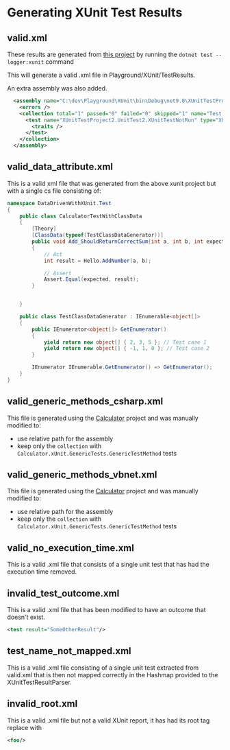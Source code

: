 # Generating XUnit Test Results

## valid.xml

These results are generated from [this project](https://github.com/alex-meseldzija-sonarsource/Playground/tree/main/XUnit) by running the `dotnet test --logger:xunit` command

This will generate a valid .xml file in Playground/XUnit/TestResults.

An extra assembly was also added.

```xml
  <assembly name="C:\dev\Playground\XUnit\bin\Debug\net9.0\XUnitTestProj2.dll" run-date="2024-11-20" run-time="09:45:53" total="1" passed="1" failed="0" skipped="0" time="0.006" errors="0">
    <errors />
    <collection total="1" passed="0" failed="0" skipped="1" name="Test collection for XUnitTestProject2.UnitTest2" time="0.006">
      <test name="XUnitTestProject2.UnitTest2.XUnitTestNotRun" type="XUnitTestProject2.UnitTest2" method="XUnitTestNotRun" time="0.0061234" result="NotRun">
        <traits />
      </test>
    </collection>
  </assembly>
```

## valid_data_attribute.xml

This is a valid xml file that was generated from the above xunit project but with a single cs file consisting of:

```csharp
namespace DataDrivenWithXUnit.Test
{
    public class CalculatorTestWithClassData
    {
        [Theory]
        [ClassData(typeof(TestClassDataGenerator))]
        public void Add_ShouldReturnCorrectSum(int a, int b, int expected)
        {
            // Act
            int result = Hello.AddNumber(a, b);

            // Assert
            Assert.Equal(expected, result);
        }


    }

    public class TestClassDataGenerator : IEnumerable<object[]>
    {
        public IEnumerator<object[]> GetEnumerator()
        {
            yield return new object[] { 2, 3, 5 }; // Test case 1
            yield return new object[] { -1, 1, 0 }; // Test case 2
        }

        IEnumerator IEnumerable.GetEnumerator() => GetEnumerator();
    }
}
```

## valid_generic_methods_csharp.xml

This file is generated using the [Calculator](../samples/csharp/Calculator) project and was manually modified to:
 - use relative path for the assembly
 - keep only the `collection` with `Calculator.xUnit.GenericTests.GenericTestMethod` tests

## valid_generic_methods_vbnet.xml

This file is generated using the [Calculator](../samples/vbnet/Calculator) project and was manually modified to:
- use relative path for the assembly
- keep only the `collection` with `Calculator.xUnit.GenericTests.GenericTestMethod` tests

## valid_no_execution_time.xml

This is a valid .xml file that consists of a single unit test that has had the execution time removed.

## invalid_test_outcome.xml

This is a valid .xml file that has been modified to have an outcome that doesn't exist.

```xml
<test result="SomeOtherResult"/>
```

## test_name_not_mapped.xml

This is a valid .xml file consisting of a single unit test extracted from valid.xml that is then not mapped correctly in the Hashmap provided to the XUnitTestResultParser.

## invalid_root.xml

This is a valid .xml file but not a valid XUnit report, it has had its root tag replace with 

```xml
<foo/>
```
